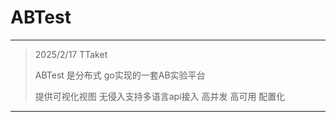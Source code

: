 # ABTest

---

> 2025/2/17 
> TTaket
>
>
> ABTest 是分布式 go实现的一套AB实验平台 
>
> 提供可视化视图 
> 无侵入支持多语言api接入
> 高并发 高可用
> 配置化

---